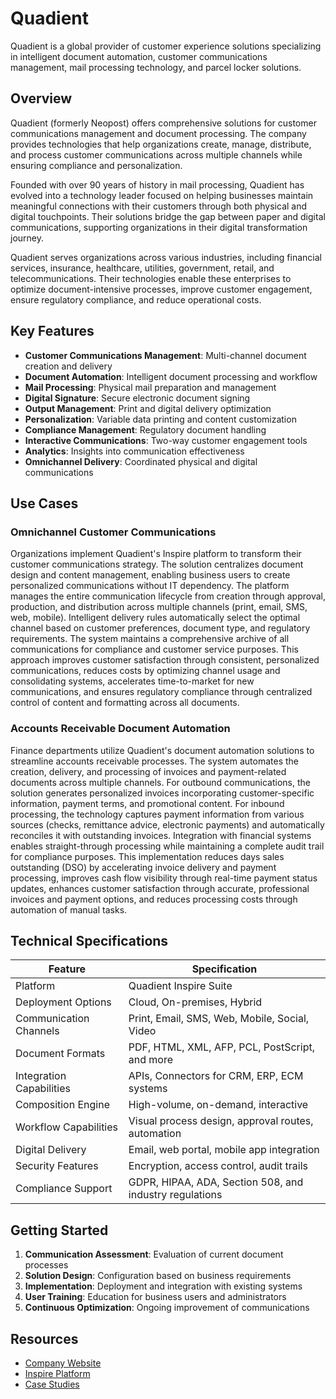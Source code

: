 # Quadient

Quadient is a global provider of customer experience solutions specializing in intelligent document automation, customer communications management, mail processing technology, and parcel locker solutions.

## Overview

Quadient (formerly Neopost) offers comprehensive solutions for customer communications management and document processing. The company provides technologies that help organizations create, manage, distribute, and process customer communications across multiple channels while ensuring compliance and personalization.

Founded with over 90 years of history in mail processing, Quadient has evolved into a technology leader focused on helping businesses maintain meaningful connections with their customers through both physical and digital touchpoints. Their solutions bridge the gap between paper and digital communications, supporting organizations in their digital transformation journey.

Quadient serves organizations across various industries, including financial services, insurance, healthcare, utilities, government, retail, and telecommunications. Their technologies enable these enterprises to optimize document-intensive processes, improve customer engagement, ensure regulatory compliance, and reduce operational costs.

## Key Features

- **Customer Communications Management**: Multi-channel document creation and delivery
- **Document Automation**: Intelligent document processing and workflow
- **Mail Processing**: Physical mail preparation and management
- **Digital Signature**: Secure electronic document signing
- **Output Management**: Print and digital delivery optimization
- **Personalization**: Variable data printing and content customization
- **Compliance Management**: Regulatory document handling
- **Interactive Communications**: Two-way customer engagement tools
- **Analytics**: Insights into communication effectiveness
- **Omnichannel Delivery**: Coordinated physical and digital communications

## Use Cases

### Omnichannel Customer Communications

Organizations implement Quadient's Inspire platform to transform their customer communications strategy. The solution centralizes document design and content management, enabling business users to create personalized communications without IT dependency. The platform manages the entire communication lifecycle from creation through approval, production, and distribution across multiple channels (print, email, SMS, web, mobile). Intelligent delivery rules automatically select the optimal channel based on customer preferences, document type, and regulatory requirements. The system maintains a comprehensive archive of all communications for compliance and customer service purposes. This approach improves customer satisfaction through consistent, personalized communications, reduces costs by optimizing channel usage and consolidating systems, accelerates time-to-market for new communications, and ensures regulatory compliance through centralized control of content and formatting across all documents.

### Accounts Receivable Document Automation

Finance departments utilize Quadient's document automation solutions to streamline accounts receivable processes. The system automates the creation, delivery, and processing of invoices and payment-related documents across multiple channels. For outbound communications, the solution generates personalized invoices incorporating customer-specific information, payment terms, and promotional content. For inbound processing, the technology captures payment information from various sources (checks, remittance advice, electronic payments) and automatically reconciles it with outstanding invoices. Integration with financial systems enables straight-through processing while maintaining a complete audit trail for compliance purposes. This implementation reduces days sales outstanding (DSO) by accelerating invoice delivery and payment processing, improves cash flow visibility through real-time payment status updates, enhances customer satisfaction through accurate, professional invoices and payment options, and reduces processing costs through automation of manual tasks.

## Technical Specifications

| Feature | Specification |
|---------|---------------|
| Platform | Quadient Inspire Suite |
| Deployment Options | Cloud, On-premises, Hybrid |
| Communication Channels | Print, Email, SMS, Web, Mobile, Social, Video |
| Document Formats | PDF, HTML, XML, AFP, PCL, PostScript, and more |
| Integration Capabilities | APIs, Connectors for CRM, ERP, ECM systems |
| Composition Engine | High-volume, on-demand, interactive |
| Workflow Capabilities | Visual process design, approval routes, automation |
| Digital Delivery | Email, web portal, mobile app integration |
| Security Features | Encryption, access control, audit trails |
| Compliance Support | GDPR, HIPAA, ADA, Section 508, and industry regulations |

## Getting Started

1. **Communication Assessment**: Evaluation of current document processes
2. **Solution Design**: Configuration based on business requirements
3. **Implementation**: Deployment and integration with existing systems
4. **User Training**: Education for business users and administrators
5. **Continuous Optimization**: Ongoing improvement of communications

## Resources

- [Company Website](https://www.quadient.com/)
- [Inspire Platform](https://www.quadient.com/en/customer-communications-management)
- [Case Studies](https://www.quadient.com/en/resources/case-studies)
